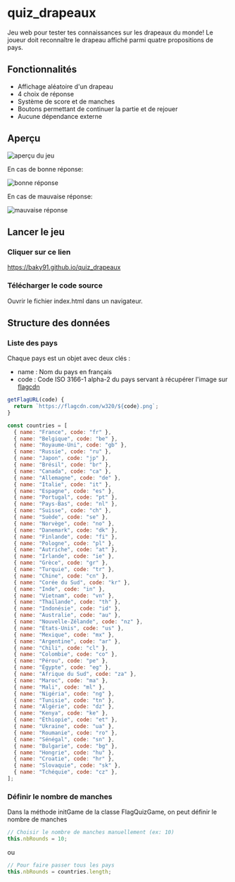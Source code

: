 # quiz_drapeaux

Jeu web pour tester tes connaissances sur les drapeaux du monde!
Le joueur doit reconnaître le drapeau affiché parmi quatre propositions de pays.

## Fonctionnalités

- Affichage aléatoire d'un drapeau
- 4 choix de réponse
- Système de score et de manches
- Boutons permettant de continuer la partie et de rejouer
- Aucune dépendance externe

## Aperçu

![aperçu du jeu](https://github.com/user-attachments/assets/c91d5a50-e9f8-4263-8869-8411258e3053)

En cas de bonne réponse:

![bonne réponse](https://github.com/user-attachments/assets/383b3907-83f9-42c9-9f23-439b22ed6710)

En cas de mauvaise réponse:

![mauvaise réponse](https://github.com/user-attachments/assets/33a4c5dd-40ec-4530-96be-0d65c2156a9b)


## Lancer le jeu

### Cliquer sur ce lien

https://baky91.github.io/quiz_drapeaux

### Télécharger le code source

Ouvrir le fichier index.html dans un navigateur.

## Structure des données

### Liste des pays

Chaque pays est un objet avec deux clés :
- name : Nom du pays en français
- code : Code ISO 3166-1 alpha-2 du pays servant à récupérer l'image sur [flagcdn](https://flagcdn.com)
```javascript
getFlagURL(code) {
  return `https://flagcdn.com/w320/${code}.png`;
}
```

```javascript
const countries = [
  { name: "France", code: "fr" },
  { name: "Belgique", code: "be" },
  { name: "Royaume-Uni", code: "gb" },
  { name: "Russie", code: "ru" },
  { name: "Japon", code: "jp" },
  { name: "Brésil", code: "br" },
  { name: "Canada", code: "ca" },
  { name: "Allemagne", code: "de" },
  { name: "Italie", code: "it" },
  { name: "Espagne", code: "es" },
  { name: "Portugal", code: "pt" },
  { name: "Pays-Bas", code: "nl" },
  { name: "Suisse", code: "ch" },
  { name: "Suède", code: "se" },
  { name: "Norvège", code: "no" },
  { name: "Danemark", code: "dk" },
  { name: "Finlande", code: "fi" },
  { name: "Pologne", code: "pl" },
  { name: "Autriche", code: "at" },
  { name: "Irlande", code: "ie" },
  { name: "Grèce", code: "gr" },
  { name: "Turquie", code: "tr" },
  { name: "Chine", code: "cn" },
  { name: "Corée du Sud", code: "kr" },
  { name: "Inde", code: "in" },
  { name: "Vietnam", code: "vn" },
  { name: "Thaïlande", code: "th" },
  { name: "Indonésie", code: "id" },
  { name: "Australie", code: "au" },
  { name: "Nouvelle-Zélande", code: "nz" },
  { name: "États-Unis", code: "us" },
  { name: "Mexique", code: "mx" },
  { name: "Argentine", code: "ar" },
  { name: "Chili", code: "cl" },
  { name: "Colombie", code: "co" },
  { name: "Pérou", code: "pe" },
  { name: "Égypte", code: "eg" },
  { name: "Afrique du Sud", code: "za" },
  { name: "Maroc", code: "ma" },
  { name: "Mali", code: "ml" },
  { name: "Nigéria", code: "ng" },
  { name: "Tunisie", code: "tn" },
  { name: "Algérie", code: "dz" },
  { name: "Kenya", code: "ke" },
  { name: "Éthiopie", code: "et" },
  { name: "Ukraine", code: "ua" },
  { name: "Roumanie", code: "ro" },
  { name: "Sénégal", code: "sn" },
  { name: "Bulgarie", code: "bg" },
  { name: "Hongrie", code: "hu" },
  { name: "Croatie", code: "hr" },
  { name: "Slovaquie", code: "sk" },
  { name: "Tchéquie", code: "cz" },
];
```

### Définir le nombre de manches

Dans la méthode initGame de la classe FlagQuizGame, on peut définir le nombre de manches

```javascript
// Choisir le nombre de manches manuellement (ex: 10)
this.nbRounds = 10;
```
ou
```javascript
// Pour faire passer tous les pays
this.nbRounds = countries.length;
```

